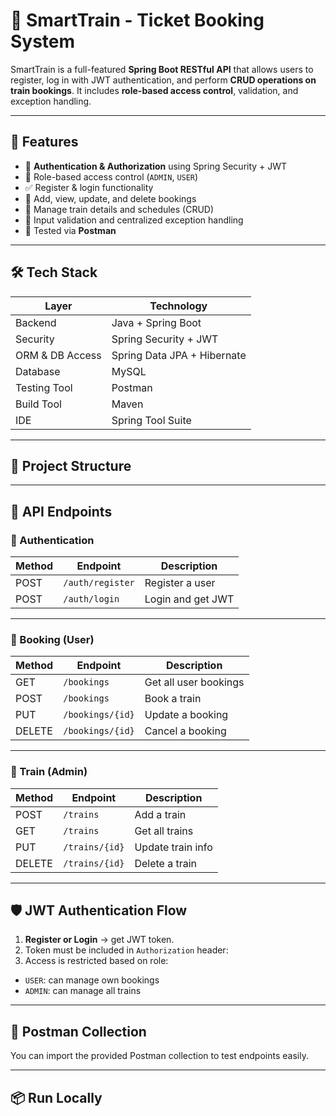 # 🚆 SmartTrain - Ticket Booking System

SmartTrain is a full-featured **Spring Boot RESTful API** that allows users to register, log in with JWT authentication, and perform **CRUD operations on train bookings**. It includes **role-based access control**, validation, and exception handling.

---

## 📌 Features

- 🔐 **Authentication & Authorization** using Spring Security + JWT
- 👥 Role-based access control (`ADMIN`, `USER`)
- ✅ Register & login functionality
- 🎫 Add, view, update, and delete bookings
- 🚉 Manage train details and schedules (CRUD)
- 📑 Input validation and centralized exception handling
- 🧪 Tested via **Postman**

---

## 🛠️ Tech Stack

| Layer            | Technology                     |
|------------------|--------------------------------|
| Backend          | Java + Spring Boot             |
| Security         | Spring Security + JWT          |
| ORM & DB Access  | Spring Data JPA + Hibernate    |
| Database         | MySQL                          |
| Testing Tool     | Postman                        |
| Build Tool       | Maven                          |
| IDE              | Spring Tool Suite              |

---

## 📂 Project Structure

---

## 🧾 API Endpoints

### 🔑 Authentication

| Method | Endpoint        | Description      |
|--------|------------------|------------------|
| POST   | `/auth/register` | Register a user  |
| POST   | `/auth/login`    | Login and get JWT|

---

### 🎫 Booking (User)

| Method | Endpoint            | Description              |
|--------|----------------------|--------------------------|
| GET    | `/bookings`          | Get all user bookings    |
| POST   | `/bookings`          | Book a train             |
| PUT    | `/bookings/{id}`     | Update a booking         |
| DELETE | `/bookings/{id}`     | Cancel a booking         |

---

### 🚆 Train (Admin)

| Method | Endpoint           | Description         |
|--------|---------------------|---------------------|
| POST   | `/trains`           | Add a train         |
| GET    | `/trains`           | Get all trains      |
| PUT    | `/trains/{id}`      | Update train info   |
| DELETE | `/trains/{id}`      | Delete a train      |

---

## 🛡️ JWT Authentication Flow

1. **Register or Login** → get JWT token.
2. Token must be included in `Authorization` header:  
3. Access is restricted based on role:
- `USER`: can manage own bookings
- `ADMIN`: can manage all trains

---

## 🧪 Postman Collection

You can import the provided Postman collection to test endpoints easily.

---

## 📦 Run Locally



